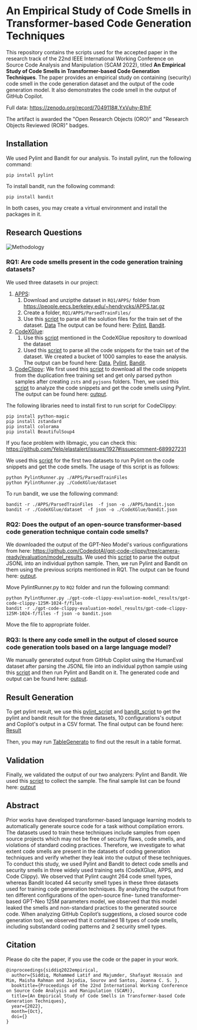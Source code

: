 # An Empirical Study of Code Smells in Transformer-based Code Generation Techniques

This repository contains the scripts used for the accepted paper in the research track of the 22nd IEEE International Working Conference on Source Code Analysis and Manipulation (SCAM 2022), titled **An Empirical Study of Code Smells in Transformer-based Code Generation Techniques**. The paper provides an empirical study on containing (security) code smell in the code generation dataset and the output of the code generation model. It also demonstrates the code smell in the output of GitHub Copilot. 

Full data: https://zenodo.org/record/7049118#.YxVuhy-B1hF

The artifact is awarded the "Open Research Objects (ORO)" and "Research Objects Reviewed (ROR)" badges.
## Installation
We used Pylint and Bandit for our analysis.
To install pylint, run the following command:
```
pip install pylint
```
To install bandit, run the following command:
```
pip install bandit
```
In both cases, you may create a virtual environment and install the packages in it.


## Research Questions

![Methodology](https://github.com/s2e-lab/Code-Smell-Code-Generation/blob/main/Methodology.png?raw=true)


### RQ1: Are code smells present in the code generation training datasets?

We used three datasets in our project:
1. [APPS](https://github.com/hendrycks/apps):
   1. Download and unzipthe dataset in ```RQ1/APPS/``` folder from https://people.eecs.berkeley.edu/~hendrycks/APPS.tar.gz
   2. Create a folder, ```RQ1/APPS/ParsedTrainFiles/```
   3. Use this [script](/RQ1/APPS/apps.py) to parse all the solution files for the train set of the dataset. [Data](RQ1/APPS/ParsedTrainFiles/) The output can be found here: [Pylint](/RQ1/APPS/Pylint/), [Bandit](/RQ1/APPS/bandit.json).
2. [CodeXGlue](https://github.com/microsoft/CodeXGLUE/tree/main/Code-Text/code-to-text): 
   1. Use this [script](https://github.com/microsoft/CodeXGLUE/tree/main/Code-Text/code-to-text#download-data-and-preprocess) mentioned in the CodeXGlue repository to download the dataset 
   2. Used this [script](/RQ1/CodeXGlue/codexglue.py) to parse all the code snippets for the train set of the dataset. We created a bucket of 1000 samples to ease the analysis. The output can be found here: [Data](RQ1/CodeXGlue/dataset), [Pylint](/RQ1/CodeXGlue/pylint_data), [Bandit](/RQ1/CodeXGlue/bandit.json).
3. [CodeClippy](https://the-eye.eu/public/AI/training_data/code_clippy_data/code_clippy_dedup_data/train/): We first used this [script](/RQ1/Code_Clippy/code_clippy.py) to download all the code snippets from the duplication free training set and get only parsed python samples after creating ```zsts``` and ```pyjsons``` folders. Then, we used this [script](/RQ1/Code_Clippy/code_clippy_pylint.py) to analyze the code snippets and get the code smells using Pylint. The output can be found here: [output](/RQ1/Code_Clippy/).

The following libraries need to install first to run script for CodeClippy:
 ```
 pip install python-magic
 pip install zstandard
 pip install colorama
 pip install BeautifulSoup4
 ```
If you face problem with libmagic, you can check this: https://github.com/Yelp/elastalert/issues/1927#issuecomment-689927231


We used this [script](/RQ1/PylintRunner.py) for the first two datasets to run Pylint on the code snippets and get the code smells. The usage of this script is as follows:
```
python PylintRunner.py ./APPS/ParsedTrainFiles 
python PylintRunner.py ./CodeXGlue/dataset
```

To run bandit, we use the following command:
```
bandit -r ./APPS/ParsedTrainFiles  -f json -o ./APPS/bandit.json
bandit -r ./CodeXGlue/dataset  -f json -o ./CodeXGlue/bandit.json
```


### RQ2: Does the output of an open-source transformer-based code generation technique contain code smells?
We downloaded the output of the GPT-Neo Model's various configurations from here: https://github.com/CodedotAl/gpt-code-clippy/tree/camera-ready/evaluation/model_results. We used this [script](/RQ2/parser.py) to parse the output JSONL into an individual python sample. Then, we run Pylint and Bandit on them using the previous scripts mentioned in RQ1. The output can be found here: [output](/RQ2/CodeClippyOutput/).

Move PylintRunner.py to ```RQ2``` folder and run the following command:
```
python PylintRunner.py ./gpt-code-clippy-evaluation-model_results/gpt-code-clippy-125M-1024-f/files
bandit -r ./gpt-code-clippy-evaluation-model_results/gpt-code-clippy-125M-1024-f/files -f json -o bandit.json
```
Move the file to appropriate folder.


### RQ3: Is there any code smell in the output of closed source code generation tools based on a large language model?
We manually generated output from GitHub Copilot using the HumanEval dataset after parsing the JSONL file into an individual python sample using this [script](/RQ3/CopilotOutput/HumanEval/parser.py) and then run Pylint and Bandit on it. The generated code and output can be found here: [output](/RQ3/CopilotOutput/).

## Result Generation

To get pylint result, we use this [pylint_script](/Result/Pylint_result.py) and [bandit_script](/Result/Bandit_result.py) to get the pylint and bandit result for the three datasets, 10 configurations's output and Copilot's output in a CSV format. The final output can be found here: [Result](/Result/)

Then, you may run [TableGenerato](/Result/TableGeneration.py) to find out the result in a table format. 

## Validation
Finally, we validated the output of our two analyzers: Pylint and Bandit. We used this [script](/Validation/sampler.py) to collect the sample. The final sample list can be found here: [output](/Validation/)


## Abstract

Prior works have developed transformer-based language learning models to automatically generate source code for a task without compilation errors. The datasets used to train these techniques include samples from open source projects which may not be free of security flaws, code smells, and violations of standard coding practices. Therefore, we investigate to what extent code smells are present in the datasets of coding generation techniques and verify whether they leak into the output of these techniques. To conduct this study, we used Pylint and Bandit to detect code smells and security smells in three widely used training sets (CodeXGlue, APPS, and Code Clippy). We observed that Pylint caught 264 code smell types, whereas Bandit located 44 security smell types in these three datasets used for training code generation techniques. By analyzing the output from ten different configurations of the open-source fine- tuned transformer-based GPT-Neo 125M parameters model, we observed that this model leaked the smells and non-standard practices to the generated source code. When analyzing GitHub Copilot’s suggestions, a closed source code generation tool, we observed that it contained 18 types of code smells, including substandard coding patterns and 2 security smell types.

## Citation
Please do cite the paper, if you use the code or the paper in your work.

```
@inproceedings{siddiq2022empirical,
  author={Siddiq, Mohammed Latif and Majumder, Shafayat Hossain and Mim, Maisha Rahman and Jajodia, Sourov and Santos, Joanna C. S. },
  booktitle={Proceedings of the 22nd International Working Conference on Source Code Analysis and Manipulation (SCAM)}, 
  title={An Empirical Study of Code Smells in Transformer-based Code Generation Techniques}, 
  year={2022},
  month={Oct},
  doi={}
}

```
